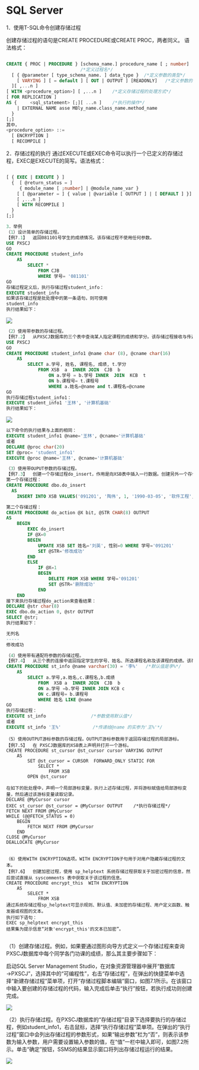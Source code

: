 # SQL Server

1．使用T-SQL命令创建存储过程

创建存储过程的语句是CREATE PROCEDURE或CREATE PROC，两者同义。
语法格式：

```sql

CREATE { PROC | PROCEDURE } [schema_name.] procedure_name [ ; number] 	
							/*定义过程名*/
  [ { @parameter [ type_schema_name. ] data_type } 	/*定义参数的类型*/
    [ VARYING ] [ = default ] [ OUT | OUTPUT ] [READONLY]	/*定义参数的属性*/
  ][ ,...n ]
[ WITH <procedure_option>] [ ,...n ] 	/*定义存储过程的处理方式*/
[ FOR REPLICATION ] 
AS {	 <sql_statement> [;][ ...n ] 	/*执行的操作*/
	| EXTERNAL NAME asse MBly_name.class_name.method_name 
  }
[;]
其中，
<procedure_option> ::= 
  [ ENCRYPTION ]
  [ RECOMPILE ]

```

2．存储过程的执行
通过EXECUTE或EXEC命令可以执行一个已定义的存储过程，EXEC是EXECUTE的简写。语法格式：

```sql

[ { EXEC | EXECUTE } ]
  {  [ @return_status = ]
	 { module_name [ ;number] | @module_name_var } 
	[ [ @parameter = ] { value | @variable [ OUTPUT ] | [ DEFAULT ] }]
    [ ,...n ]
    [ WITH RECOMPILE ]
  }
[;]
```





```sql
3．举例
（1）设计简单的存储过程。
【例7.1】  返回081101号学生的成绩情况。该存储过程不使用任何参数。
USE PXSCJ
GO
CREATE PROCEDURE student_info
	AS
		SELECT *
			FROM CJB
			WHERE 学号= '081101'
GO
存储过程定义后，执行存储过程student_info：
EXECUTE student_info
如果该存储过程是批处理中的第一条语句，则可使用
student_info
执行结果如下：
```

![](https://cdn.jsdelivr.net/gh/ZanderZhao/img20/file/20200117223801.png)

```sql
（2）使用带参数的存储过程。
【例7.2】  从PXSCJ数据库的三个表中查询某人指定课程的成绩和学分。该存储过程接收与传递参数精确匹配的值。
USE PXSCJ
GO
CREATE PROCEDURE student_info1 @name char (8), @cname char(16) 
	AS 
		SELECT a.学号, 姓名, 课程名, 成绩, t.学分
			FROM XSB  a  INNER JOIN  CJB  b
				ON a.学号 = b.学号 INNER  JOIN  KCB  t
				ON b.课程号= t.课程号 
				WHERE a.姓名=@name and t.课程名=@cname
GO
执行存储过程student_info1：
EXECUTE student_info1 '王林', '计算机基础'
执行结果如下：


```

![](https://cdn.jsdelivr.net/gh/ZanderZhao/img20/file/20200117223802.png)

```sql
以下命令的执行结果与上面的相同：
EXECUTE student_info1 @name='王林', @cname='计算机基础'
或者
DECLARE @proc char(20)
SET @proc= 'student_info1'
EXECUTE @proc @name='王林', @cname='计算机基础'

```



```sql
（3）使用带OUPUT参数的存储过程。
【例7.3】  创建一个存储过程do_insert，作用是向XSB表中插入一行数据。创建另外一个存储过程do_action，在其中调用第一个存储过程，并根据条件处理该行数据，处理后输出相应的信息。
第一个存储过程：
CREATE PROCEDURE dbo.do_insert
  AS
	INSERT INTO XSB VALUES('091201', '陶伟', 1, '1990-03-05', '软件工程',50, NULL);

第二个存储过程：
CREATE PROCEDURE do_action @X bit, @STR CHAR(8) OUTPUT
AS
	BEGIN 
		EXEC do_insert
		IF @X=0
		BEGIN
			UPDATE XSB SET 姓名='刘英', 性别=0 WHERE 学号='091201'
			SET @STR='修改成功'
		END
		ELSE
			IF @X=1
			BEGIN
				DELETE FROM XSB WHERE 学号='091201'
				SET @STR='删除成功'
			END
	END
接下来执行存储过程do_action来查看结果：
DECLARE @str char(8)
EXEC dbo.do_action 0, @str OUTPUT
SELECT @str;
执行结果如下：

无列名
-----
修改成功

```





```sql
（4）使用带有通配符参数的存储过程。
【例7.4】  从三个表的连接中返回指定学生的学号、姓名、所选课程名称及该课程的成绩。该存储过程在参数中使用了模式匹配，如果没有提供参数，则使用预设的默认值。
CREATE PROCEDURE st_info @name varchar(30) = '李%'	/*默认值是李%*/
	AS 
		SELECT a.学号,a.姓名,c.课程名,b.成绩
			FROM  XSB a  INNER JOIN  CJB  b
			ON a.学号 =b.学号 INNER JOIN KCB c
			ON c.课程号= b.课程号 
			WHERE 姓名 LIKE @name
GO 
执行存储过程：
EXECUTE st_info      			/*参数使用默认值*/
或者
EXECUTE st_info '王%'   			/*传递给@name 的实参为'王%'*/


```



```
（5）使用OUTPUT游标参数的存储过程。OUTPUT游标参数用于返回存储过程的局部游标。
【例7.5】  在 PXSCJ数据库的XSB表上声明并打开一个游标。
CREATE PROCEDURE st_cursor @st_cursor cursor VARYING OUTPUT
	AS
		SET @st_cursor = CURSOR  FORWARD_ONLY STATIC FOR
			SELECT *		
				FROM XSB
		OPEN @st_cursor

在如下的批处理中，声明一个局部游标变量，执行上述存储过程，并将游标赋值给局部游标变量，然后通过该游标变量读取记录。
DECLARE @MyCursor cursor
EXEC st_cursor @st_cursor = @MyCursor OUTPUT	/*执行存储过程*/
FETCH NEXT FROM @MyCursor
WHILE (@@FETCH_STATUS = 0)
	BEGIN
		FETCH NEXT FROM @MyCursor
	END
CLOSE @MyCursor
DEALLOCATE @MyCursor


```



```
（6）使用WITH ENCRYPTION选项。WITH ENCRYPTION子句用于对用户隐藏存储过程的文本。
【例7.6】  创建加密过程，使用 sp_helptext 系统存储过程获取关于加密过程的信息，然后尝试直接从 syscomments 表中获取关于该过程的信息。
CREATE PROCEDURE encrypt_this  WITH ENCRYPTION
	AS
		SELECT * 
			FROM XSB
通过系统存储过程sp_helptext可显示规则、默认值、未加密的存储过程、用户定义函数、触发器或视图的文本。
执行如下语句：
EXEC sp_helptext encrypt_this
结果集为提示信息“对象'encrypt_this'的文本已加密”。


```





（1）创建存储过程。例如，如果要通过图形向导方式定义一个存储过程来查询PXSCJ数据库中每个同学各门功课的成绩，那么其主要步骤如下：

启动SQL Server Management Studio，在对象资源管理器中展开“数据库→PXSCJ”，选择其中的“可编程性”，右击“存储过程”，在弹出的快捷菜单中选择“新建存储过程”菜单项，打开“存储过程脚本编辑”窗口，如图7.1所示。在该窗口中输入要创建的存储过程的代码，输入完成后单击“执行”按钮，若执行成功则创建完成。

![](https://cdn.jsdelivr.net/gh/ZanderZhao/img20/file/20200117223803.png)





（2）执行存储过程。在PXSCJ数据库的“存储过程”目录下选择要执行的存储过程，例如student_info1，右击鼠标，选择“执行存储过程”菜单项。在弹出的“执行过程”窗口中会列出存储过程的参数形式，如果“输出参数”栏为“否”，则表示该参数为输入参数，用户需要设置输入参数的值，在“值”一栏中输入即可，如图7.2所示。单击“确定”按钮，SSMS的结果显示窗口将列出存储过程运行的结果。



![](https://cdn.jsdelivr.net/gh/ZanderZhao/img20/file/20200117223804.png)









